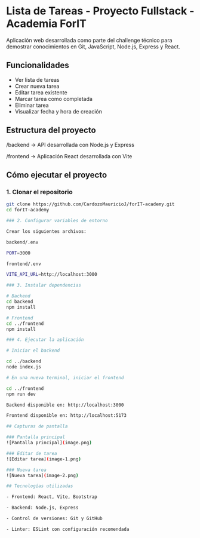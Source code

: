 # Lista de Tareas - Proyecto Fullstack - Academia ForIT

Aplicación web desarrollada como parte del challenge técnico para demostrar conocimientos en Git, JavaScript, Node.js, Express y React.

## Funcionalidades

- Ver lista de tareas
- Crear nueva tarea
- Editar tarea existente
- Marcar tarea como completada
- Eliminar tarea
- Visualizar fecha y hora de creación

## Estructura del proyecto

/backend -> API desarrollada con Node.js y Express

/frontend -> Aplicación React desarrollada con Vite

## Cómo ejecutar el proyecto

### 1. Clonar el repositorio

```bash
git clone https://github.com/CardozoMauricioJ/forIT-academy.git
cd forIT-academy

### 2. Configurar variables de entorno

Crear los siguientes archivos:

backend/.env

PORT=3000

frontend/.env

VITE_API_URL=http://localhost:3000

### 3. Instalar dependencias

# Backend
cd backend
npm install

# Frontend
cd ../frontend
npm install

### 4. Ejecutar la aplicación

# Iniciar el backend

cd ../backend
node index.js

# En una nueva terminal, iniciar el frontend

cd ../frontend
npm run dev

Backend disponible en: http://localhost:3000

Frontend disponible en: http://localhost:5173

## Capturas de pantalla

### Pantalla principal
![Pantalla principal](image.png)

### Editar de tarea
![Editar tarea](image-1.png)

### Nueva tarea
![Nueva tarea](image-2.png)

## Tecnologías utilizadas

- Frontend: React, Vite, Bootstrap

- Backend: Node.js, Express

- Control de versiones: Git y GitHub

- Linter: ESLint con configuración recomendada